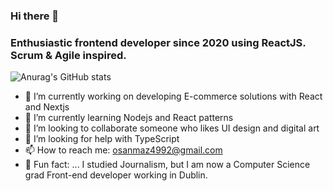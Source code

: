 ### Hi there 👋

### Enthusiastic frontend developer since 2020 using ReactJS. Scrum & Agile inspired.

![Anurag's GitHub stats](https://github-readme-stats.vercel.app/api?username=msanmaz&count_private=true&show_icons=true&theme=radical)



- 🔭 I’m currently working on developing E-commerce solutions with React and Nextjs
- 🌱 I’m currently learning Nodejs and React patterns
- 👯 I’m looking to collaborate someone who likes UI design and digital art
- 🤔 I’m looking for help with TypeScript
- 📫 How to reach me: osanmaz4992@gmail.com
- 👻 Fun fact: ... I studied Journalism, but I am now a Computer Science grad Front-end developer working in Dublin.
